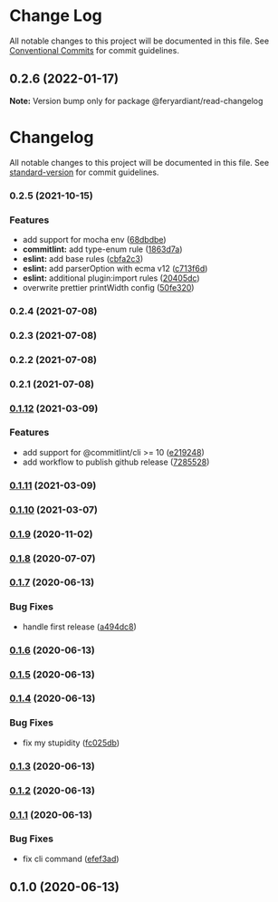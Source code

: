 # Change Log

All notable changes to this project will be documented in this file.
See [Conventional Commits](https://conventionalcommits.org) for commit guidelines.

## 0.2.6 (2022-01-17)

**Note:** Version bump only for package @feryardiant/read-changelog





# Changelog

All notable changes to this project will be documented in this file. See [standard-version](https://github.com/conventional-changelog/standard-version) for commit guidelines.

### 0.2.5 (2021-10-15)


### Features

* add support for mocha env ([68dbdbe](https://github.com/feryardiant/feryardiant/commit/68dbdbedfc4151cc0654f4317c2970f9fa92e84d))
* **commitlint:** add type-enum rule ([1863d7a](https://github.com/feryardiant/feryardiant/commit/1863d7af57214ce0216c6e3e0add209443a3f36e))
* **eslint:** add base rules ([cbfa2c3](https://github.com/feryardiant/feryardiant/commit/cbfa2c3ba3c65bbeecd897ab56f1b586d7f4f62c))
* **eslint:** add parserOption with ecma v12 ([c713f6d](https://github.com/feryardiant/feryardiant/commit/c713f6d2ce685c4f57c819949b7e239c0b69f935))
* **eslint:** additional plugin:import rules ([20405dc](https://github.com/feryardiant/feryardiant/commit/20405dcf20875f57864e0808128ddf8f3ef5a972))
* overwrite prettier printWidth config ([50fe320](https://github.com/feryardiant/feryardiant/commit/50fe320df7c2bfe86b5411f421cdfe82fa3c926f))

### 0.2.4 (2021-07-08)

### 0.2.3 (2021-07-08)

### 0.2.2 (2021-07-08)

### 0.2.1 (2021-07-08)

### [0.1.12](https://github.com/feryardiant/read-changelog/compare/v0.1.11...v0.1.12) (2021-03-09)


### Features

* add support for @commitlint/cli >= 10 ([e219248](https://github.com/feryardiant/read-changelog/commit/e21924851511986f5045881542bf870ef73c5de9))
* add workflow to publish github release ([7285528](https://github.com/feryardiant/read-changelog/commit/7285528179b71a3668195023842b24a1a843968d))

### [0.1.11](https://github.com/feryardiant/read-changelog/compare/v0.1.10...v0.1.11) (2021-03-09)

### [0.1.10](https://github.com/feryardiant/read-changelog/compare/v0.1.9...v0.1.10) (2021-03-07)

### [0.1.9](https://github.com/feryardiant/read-changelog/compare/v0.1.8...v0.1.9) (2020-11-02)

### [0.1.8](https://github.com/feryardiant/read-changelog/compare/v0.1.7...v0.1.8) (2020-07-07)

### [0.1.7](https://github.com/feryardiant/read-changelog/compare/v0.1.6...v0.1.7) (2020-06-13)


### Bug Fixes

* handle first release ([a494dc8](https://github.com/feryardiant/read-changelog/commit/a494dc89a7c64f5b7bb7257a197256187704363b))

### [0.1.6](https://github.com/feryardiant/read-changelog/compare/v0.1.5...v0.1.6) (2020-06-13)

### [0.1.5](https://github.com/feryardiant/read-changelog/compare/v0.1.4...v0.1.5) (2020-06-13)

### [0.1.4](https://github.com/feryardiant/read-changelog/compare/v0.1.3...v0.1.4) (2020-06-13)


### Bug Fixes

* fix my stupidity ([fc025db](https://github.com/feryardiant/read-changelog/commit/fc025db95db982b324c0c39cf74c3ebfc85eb531))

### [0.1.3](https://github.com/feryardiant/read-changelog/compare/v0.1.2...v0.1.3) (2020-06-13)

### [0.1.2](https://github.com/feryardiant/read-changelog/compare/v0.1.1...v0.1.2) (2020-06-13)

### [0.1.1](https://github.com/feryardiant/read-changelog/compare/v0.1.0...v0.1.1) (2020-06-13)


### Bug Fixes

* fix cli command ([efef3ad](https://github.com/feryardiant/read-changelog/commit/efef3adaf147bab64b484526cc55d9e8bf5897c0))

## 0.1.0 (2020-06-13)
